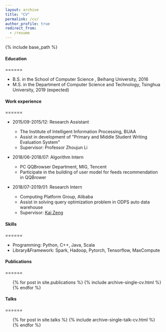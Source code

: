 ```yaml
---
layout: archive
title: "CV"
permalink: /cv/
author_profile: true
redirect_from:
  - /resume
---
```


{% include base_path %}

#### Education
======
* B.S. in the School of Computer Science , Beihang University, 2016
* M.S. in the Department of Computer Science and Technology, Tsinghua University, 2019 (expected)

#### Work experience
======
* 2015/09-2015/12: Research Assistant
  * The Institute of Intelligent Information Processing, BUAA
  * Assist in development of "Primary and Middle Student Writing Evaluation System"
  * Supervisor: Professor Zhoujun Li

* 2018/06-2018/07: Algorithm Intern
  * PC QQBrowser Department, MIG, Tencent
  * Participate in the building of user model for feeds recommendation in QQBrower
  
* 2018/07-2019/01: Research Intern
  * Computing Platform Group, Alibaba
  * Assist in solving query optimization problem in ODPS auto data warehouse
  * Supervisor: [Kai Zeng](https://kai-zeng.github.io/)
  
#### Skills
======
* Programming: Python, C++, Java, Scala
* Library&Framework: Spark, Hadoop, Pytorch, Tensorflow, MaxCompute

#### Publications
======
  <ul>{% for post in site.publications %}
    {% include archive-single-cv.html %}
  {% endfor %}</ul>
  
#### Talks
======
  <ul>{% for post in site.talks %}
    {% include archive-single-talk-cv.html %}
  {% endfor %}</ul>
